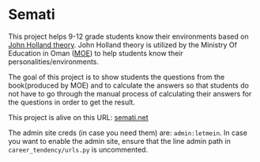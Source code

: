 # Semati


This project helps 9-12 grade students know their environments based on [John Holland theory](https://www.careers.govt.nz/resources/career-practice/career-theory-models/hollands-theory/).
John Holland theory is utilized by the Ministry Of Education in Oman ([MOE](https://www.moe.gov.om)) to help students know their personalities/environments.

The goal of this project is to show students the questions from the book(produced by MOE) and to calculate the answers so that students
do not have to go through the manual process of calculating their answers for the questions in order to get the result.

This project is alive on this URL: [semati.net](https://semati.net)

The admin site creds (in case you need them) are: `admin:letmein`. In case you want to enable the admin site, ensure that the line admin path in `career_tendency/urls.py` is uncommented.
